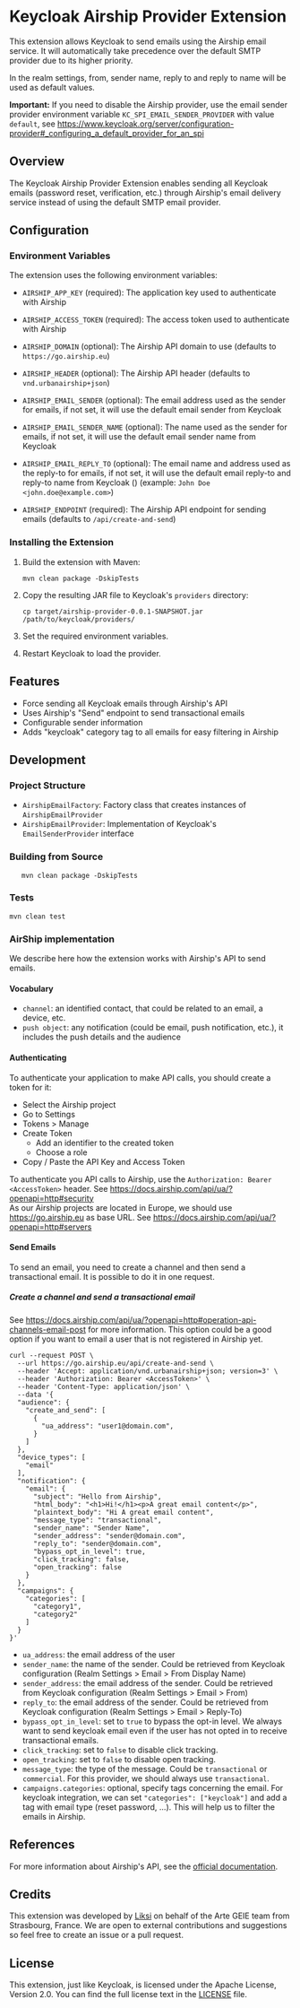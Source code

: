 # Keycloak Airship Provider Extension

This extension allows Keycloak to send emails using the Airship email service. It will automatically take precedence over the default SMTP provider due to its higher priority. 

In the realm settings, from, sender name, reply to and reply to name will be used as default values.

**Important:** If you need to disable the Airship provider, use the email sender provider environment variable `KC_SPI_EMAIL_SENDER_PROVIDER` with value `default`, see https://www.keycloak.org/server/configuration-provider#_configuring_a_default_provider_for_an_spi

## Overview

The Keycloak Airship Provider Extension enables sending all Keycloak emails (password reset, verification, etc.) through Airship's email delivery service instead of using the default SMTP email provider. 

## Configuration

### Environment Variables

The extension uses the following environment variables:

- `AIRSHIP_APP_KEY` (required): The application key used to authenticate with Airship
- `AIRSHIP_ACCESS_TOKEN` (required): The access token used to authenticate with Airship
- `AIRSHIP_DOMAIN` (optional): The Airship API domain to use (defaults to `https://go.airship.eu`)
- `AIRSHIP_HEADER` (optional): The Airship API header (defaults to `vnd.urbanairship+json`)
- `AIRSHIP_EMAIL_SENDER` (optional): The email address used as the sender for emails, 
   if not set, it will use the default email sender from Keycloak

- `AIRSHIP_EMAIL_SENDER_NAME` (optional): The name used as the sender for emails,
   if not set, it will use the default email sender name from Keycloak

- `AIRSHIP_EMAIL_REPLY_TO` (optional): The email name and address used as the reply-to for emails, 
   if not set, it will use the default email reply-to and reply-to name from Keycloak ()
   (example: `John Doe <john.doe@example.com>`)

- `AIRSHIP_ENDPOINT` (required): The Airship API endpoint for sending emails (defaults to `/api/create-and-send`)

### Installing the Extension

1. Build the extension with Maven:
   ```
   mvn clean package -DskipTests
   ```

2. Copy the resulting JAR file to Keycloak's `providers` directory:
   ```
   cp target/airship-provider-0.0.1-SNAPSHOT.jar /path/to/keycloak/providers/
   ```

3. Set the required environment variables.

4. Restart Keycloak to load the provider.

## Features

- Force sending all Keycloak emails through Airship's API
- Uses Airship's "Send" endpoint to send transactional emails
- Configurable sender information
- Adds "keycloak" category tag to all emails for easy filtering in Airship

## Development

### Project Structure

- `AirshipEmailFactory`: Factory class that creates instances of `AirshipEmailProvider`
- `AirshipEmailProvider`: Implementation of Keycloak's `EmailSenderProvider` interface

### Building from Source

```
   mvn clean package -DskipTests
```

### Tests

```
mvn clean test
```

### AirShip implementation

We describe here how the extension works with Airship's API to send emails.

#### Vocabulary

- `channel`: an identified contact, that could be related to an email, a device, etc.
- `push object`: any notification (could be email, push notification, etc.), it includes the push details and the audience


#### Authenticating

To authenticate your application to make API calls, you should create a token for it:
- Select the Airship project
- Go to Settings
- Tokens > Manage
- Create Token
   - Add an identifier to the created token
   - Choose a role
- Copy / Paste the API Key and Access Token

To authenticate you API calls to Airship, use the `Authorization: Bearer <AccessToken>` header. See https://docs.airship.com/api/ua/?openapi=http#security  
As our Airship projects are located in Europe, we should use https://go.airship.eu as base URL. See https://docs.airship.com/api/ua/?openapi=http#servers

#### Send Emails

To send an email, you need to create a channel and then send a transactional email. It is possible to do it in one request.

##### Create a channel and send a transactional email

See https://docs.airship.com/api/ua/?openapi=http#operation-api-channels-email-post for more information.
This option could be a good option if you want to email a user that is not registered in Airship yet.

```shell
curl --request POST \
  --url https://go.airship.eu/api/create-and-send \
  --header 'Accept: application/vnd.urbanairship+json; version=3' \
  --header 'Authorization: Bearer <AccessToken>' \
  --header 'Content-Type: application/json' \
  --data '{
  "audience": {
    "create_and_send": [
      {
        "ua_address": "user1@domain.com",
      }
    ]
  },
  "device_types": [
    "email"
  ],
  "notification": {
    "email": {
      "subject": "Hello from Airship",
      "html_body": "<h1>Hi!</h1><p>A great email content</p>",
      "plaintext_body": "Hi A great email content",
      "message_type": "transactional",
      "sender_name": "Sender Name",
      "sender_address": "sender@domain.com",
      "reply_to": "sender@domain.com",
      "bypass_opt_in_level": true,
      "click_tracking": false,
      "open_tracking": false
    }
  },
  "campaigns": {
    "categories": [
      "category1",
      "category2"
    ]
  }
}'
```

* `ua_address`: the email address of the user
* `sender_name`: the name of the sender. Could be retrieved from Keycloak configuration (Realm Settings > Email > From Display Name)
* `sender_address`: the email address of the sender. Could be retrieved from Keycloak configuration (Realm Settings > Email > From)
* `reply_to`: the email address of the sender. Could be retrieved from Keycloak configuration (Realm Settings > Email > Reply-To)
* `bypass_opt_in_level`: set to `true` to bypass the opt-in level. We always want to send keycloak email even if the user has not opted in to receive transactional emails.
* `click_tracking`: set to `false` to disable click tracking.
* `open_tracking`: set to `false` to disable open tracking.
* `message_type`: the type of the message. Could be `transactional` or `commercial`. For this provider, we should always use `transactional`.
* `campaigns.categories`: optional, specify tags concerning the email. For keycloak integration, we can set `"categories": ["keycloak"]` and add a tag with email type (reset password, ...). This will help us to filter the emails in Airship.


## References

For more information about Airship's API, see the [official documentation](https://docs.airship.com/api/ua/?openapi=http#). 

## Credits

This extension was developed by [Liksi](https://www.liksi.fr/) on behalf of the Arte GEIE team from Strasbourg, France. We are open to external contributions and suggestions so feel free to create an issue or a pull request.

## License

This extension, just like Keycloak,  is licensed under the Apache License, Version 2.0. You can find the full license text in the [LICENSE](LICENSE.txt) file.